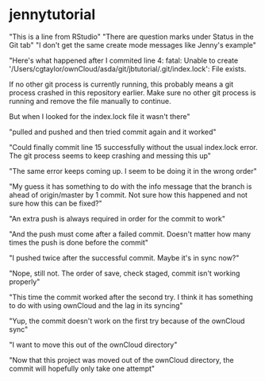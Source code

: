# jennytutorial
"This is a line from RStudio"
"There are question marks under Status in the Git tab"
"I don't get the same create mode messages like Jenny's example"

"Here's what happened after I commited line 4:
fatal: Unable to create '/Users/cgtaylor/ownCloud/asda/git/jbtutorial/.git/index.lock': File exists.

If no other git process is currently running, this probably means a
git process crashed in this repository earlier. Make sure no other git
process is running and remove the file manually to continue.

But when I looked for the index.lock file it wasn't there"

"pulled and pushed and then tried commit again and it worked"

"Could finally commit line 15 successfully without the usual index.lock 
error.  The git process seems to keep crashing and messing this up"

"The same error keeps coming up.  I seem to be doing it in the wrong order"

"My guess it has something to do with the info message that the branch is 
ahead of origin/master by 1 commit.  Not sure how this happened and not sure how this can be fixed?"

"An extra push is always required in order for the commit to work"

"And the push must come after a failed commit.  Doesn't matter how many times the push is done before the commit"

"I pushed twice after the successful commit.  Maybe it's in sync now?"

"Nope, still not.  The order of save, check staged, commit isn't working properly"

"This time the commit worked after the second try.  I think it has something
to do with using ownCloud and the lag in its syncing"

"Yup, the commit doesn't work on the first try because of the ownCloud sync"

"I want to move this out of the ownCloud directory"

"Now that this project was moved out of the ownCloud directory, the commit will hopefully only take one attempt"



